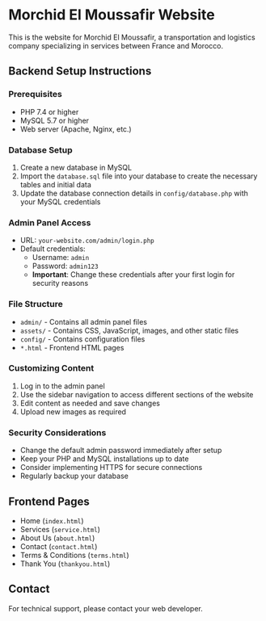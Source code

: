 # Morchid El Moussafir Website

This is the website for Morchid El Moussafir, a transportation and logistics company specializing in services between France and Morocco.

## Backend Setup Instructions

### Prerequisites
- PHP 7.4 or higher
- MySQL 5.7 or higher
- Web server (Apache, Nginx, etc.)

### Database Setup
1. Create a new database in MySQL
2. Import the `database.sql` file into your database to create the necessary tables and initial data
3. Update the database connection details in `config/database.php` with your MySQL credentials

### Admin Panel Access
- URL: `your-website.com/admin/login.php`
- Default credentials:
  - Username: `admin`
  - Password: `admin123`
  - **Important**: Change these credentials after your first login for security reasons

### File Structure
- `admin/` - Contains all admin panel files
- `assets/` - Contains CSS, JavaScript, images, and other static files
- `config/` - Contains configuration files
- `*.html` - Frontend HTML pages

### Customizing Content
1. Log in to the admin panel
2. Use the sidebar navigation to access different sections of the website
3. Edit content as needed and save changes
4. Upload new images as required

### Security Considerations
- Change the default admin password immediately after setup
- Keep your PHP and MySQL installations up to date
- Consider implementing HTTPS for secure connections
- Regularly backup your database

## Frontend Pages
- Home (`index.html`)
- Services (`service.html`)
- About Us (`about.html`)
- Contact (`contact.html`)
- Terms & Conditions (`terms.html`)
- Thank You (`thankyou.html`)

## Contact
For technical support, please contact your web developer. 